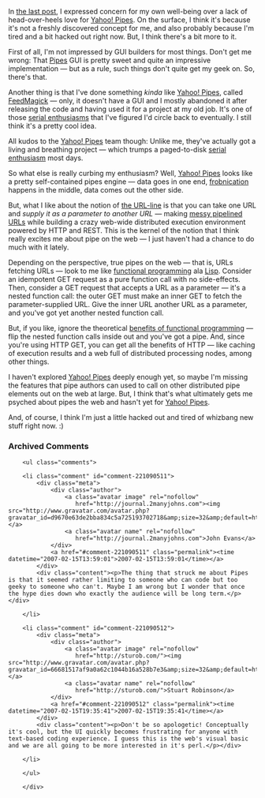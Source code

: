 In [the last post][part1], I expressed concern for my own well-being over a lack of head-over-heels love for [Yahoo! Pipes][pipes].  On the surface, I think it's because it's not a freshly discovered concept for me, and also probably because I'm tired and a bit hacked out right now.  But, I think there's a bit more to it.

First of all, I'm not impressed by GUI builders for most things.  Don't get me wrong:  That [Pipes][] GUI is pretty sweet and quite an impressive implementation — but as a rule, such things don't quite get my geek on.  So, there's that.

Another thing is that I've done something *kinda* like [Yahoo! Pipes][pipes], called [FeedMagick][] — only, it doesn't have a GUI and I mostly abandoned it after releasing the code and having used it for a project at my old job.  It's one of those [serial enthusiasms][se] that I've figured I'd circle back to eventually.  I still think it's a pretty cool idea.  

All kudos to the [Yahoo! Pipes][pipes] team though: Unlike me, they've actually got a living and breathing project — which trumps a paged-to-disk [serial enthusiasm][se] most days.

So what else is really curbing my enthusiasm?  Well, [Yahoo! Pipes][pipes] looks like a pretty self-contained pipes engine — data goes in one end, [frobnication][] happens in the middle, data comes out the other side.

But, what I like about the notion of [the URL-line][urlline] is that you can take one URL and *supply it as a parameter to another URL* — making [messy pipelined URLs][pipelined] while building a crazy web-wide distributed execution environment powered by HTTP and REST.  This is the kernel of the notion that I think really excites me about pipe on the web — I just haven't had a chance to do much with it lately.

Depending on the perspective, true pipes on the web — that is, URLs fetching URLs — look to me like [functional programming][fp] ala [Lisp][].  Consider an idempotent GET request as a pure function call with no side-effects.  Then, consider a GET request that accepts a URL as a parameter — it's a nested function call: the outer GET must make an inner GET to fetch the parameter-supplied URL.  Give the inner URL another URL as a parameter, and you've got yet another nested function call.  

But, if you like, ignore the theoretical [benefits of functional programming][fp] — flip the nested function calls inside out and you've got a pipe.  And, since you're using HTTP GET, you can get all the benefits of HTTP — like caching of execution results and a web full of distributed processing nodes, among other things.  

I haven't explored [Yahoo! Pipes][pipes] deeply enough yet, so maybe I'm missing the features that pipe authors can used to call on other distributed pipe elements out on the web at large.  But, I think that's what ultimately gets me psyched about pipes the web and hasn't yet for [Yahoo! Pipes][pipes].

And, of course, I think I'm just a little hacked out and tired of whizbang new stuff right now.  :)

[fp]: http://www.defmacro.org/ramblings/fp.html
[lisp]: http://en.wikipedia.org/wiki/Lisp_programming_language
[pipelined]: http://www.decafbad.com/blog/2002/04/18/oooaod
[urlline]: http://207.22.26.166/bytecols/2001-08-15.html
[frobnication]: http://www.catb.org/~esr/jargon/html/F/frobnicate.html
[se]: http://decafbad.com/blog/2006/05/26/confessions-of-a-serial-enthusiast
[feedmagick]: http://decafbad.com/trac/wiki/FeedMagick
[pipes]: http://pipes.yahoo.com/
[part1]: http://decafbad.com/blog/2007/02/15/thoughts-on-pipes-on-the-web

<div id="comments" class="comments archived-comments">
            <h3>Archived Comments</h3>
            
        <ul class="comments">
            
        <li class="comment" id="comment-221090511">
            <div class="meta">
                <div class="author">
                    <a class="avatar image" rel="nofollow" 
                       href="http://journal.2manyjohns.com"><img src="http://www.gravatar.com/avatar.php?gravatar_id=d9670e63de2bba834c5a725193702718&amp;size=32&amp;default=http://mediacdn.disqus.com/1320279820/images/noavatar32.png"/></a>
                    <a class="avatar name" rel="nofollow" 
                       href="http://journal.2manyjohns.com">John Evans</a>
                </div>
                <a href="#comment-221090511" class="permalink"><time datetime="2007-02-15T13:59:01">2007-02-15T13:59:01</time></a>
            </div>
            <div class="content"><p>The thing that struck me about Pipes is that it seemed rather limiting to someone who can code but too geeky to someone who can't. Maybe I am wrong but I wonder that once the hype dies down who exactly the audience will be long term.</p></div>
            
        </li>
    
        <li class="comment" id="comment-221090512">
            <div class="meta">
                <div class="author">
                    <a class="avatar image" rel="nofollow" 
                       href="http://sturob.com/"><img src="http://www.gravatar.com/avatar.php?gravatar_id=66681517af9a0a62c1044b16a528b7e3&amp;size=32&amp;default=http://mediacdn.disqus.com/1320279820/images/noavatar32.png"/></a>
                    <a class="avatar name" rel="nofollow" 
                       href="http://sturob.com/">Stuart Robinson</a>
                </div>
                <a href="#comment-221090512" class="permalink"><time datetime="2007-02-15T19:35:41">2007-02-15T19:35:41</time></a>
            </div>
            <div class="content"><p>Don't be so apologetic! Conceptually it's cool, but the UI quickly becomes frustrating for anyone with text-based coding experience. I guess this is the web's visual basic and we are all going to be more interested in it's perl.</p></div>
            
        </li>
    
        </ul>
    
        </div>
    